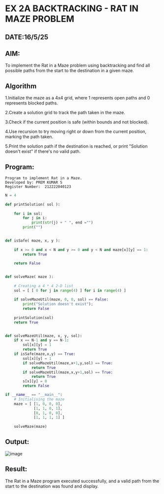 # EX 2A BACKTRACKING - RAT IN MAZE PROBLEM
## DATE:16/5/25
## AIM:
To implement the Rat in a Maze problem using backtracking and find all possible paths from the start to the destination in a given maze.


## Algorithm
1.Initialize the maze as a 4x4 grid, where 1 represents open paths and 0 represents blocked paths.

2.Create a solution grid to track the path taken in the maze.

3.Check if the current position is safe (within bounds and not blocked).

4.Use recursion to try moving right or down from the current position, marking the path taken.

5.Print the solution path if the destination is reached, or print "Solution doesn't exist" if there's no valid path.
## Program:
```
Program to implement Rat in a Maze.
Developed by: PREM KUMAR S
Register Number:  212222040123
```
```python
N = 4
 
def printSolution( sol ):
     
    for i in sol:
        for j in i:
            print(str(j) + " ", end ="")
        print("")
 

def isSafe( maze, x, y ):
     
    if x >= 0 and x < N and y >= 0 and y < N and maze[x][y] == 1:
        return True
     
    return False
 

def solveMaze( maze ):
     
    # Creating a 4 * 4 2-D list
    sol = [ [ 0 for j in range(4) ] for i in range(4) ]
     
    if solveMazeUtil(maze, 0, 0, sol) == False:
        print("Solution doesn't exist");
        return False
     
    printSolution(sol)
    return True
     

def solveMazeUtil(maze, x, y, sol):
    if x == N-1 and y == N-1:
        sol[x][y] = 1
        return True
    if isSafe(maze,x,y) == True:
        sol[x][y] = 1
        if solveMazeUtil(maze,x+1,y,sol) == True:
            return True
        if solveMazeUtil(maze,x,y+1,sol) == True:
            return True
        s[x][y] = 0
        return False

if __name__ == "__main__":
    # Initialising the maze
    maze = [ [1, 0, 0, 0],
             [1, 1, 0, 1],
             [0, 1, 0, 0],
             [1, 1, 1, 1] ]
              
    solveMaze(maze)
```

## Output:

![image](https://github.com/user-attachments/assets/8e7db72f-e23a-4f40-b0a1-a9ed033109ec)


## Result:
The Rat in a Maze program executed successfully, and a valid path from the start to the destination was found and display.
